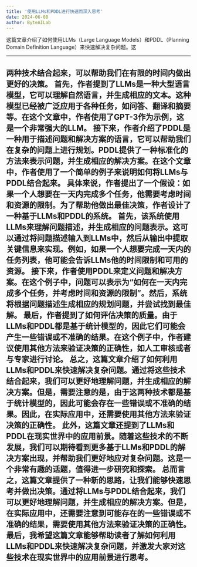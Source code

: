 ```yaml
---
title: '使用LLMs和PDDL进行快速而深入思考'
date: 2024-06-08
author: ByteAILab
---
```


这篇文章介绍了如何使用LLMs（Large Language Models）和PDDL（Planning Domain Definition Language）来快速解决复杂问题。这

---
两种技术结合起来，可以帮助我们在有限的时间内做出更好的决策。
首先，作者提到了LLMs是一种大型语言模型，它可以理解自然语言，并生成相应的文本。这种模型已经被广泛应用于各种任务，如问答、翻译和摘要等。在这个文章中，作者使用了GPT-3作为示例，这是一个非常强大的LLM。
接下来，作者介绍了PDDL是一种用于描述问题和解决方案的语言，它可以帮助我们在复杂的问题上进行规划。PDDL提供了一种标准化的方法来表示问题，并生成相应的解决方案。在这个文章中，作者使用了一个简单的例子来说明如何将LLMs与PDDL结合起来。
具体来说，作者提出了一个假设：如果一个人想要在一天内完成多个任务，他需要考虑时间和资源的限制。为了帮助他做出最佳决策，作者设计了一种基于LLMs和PDDL的系统。
首先，该系统使用LLMs来理解问题描述，并生成相应的问题表示。这可以通过将问题描述输入到LLMs中，然后从输出中提取关键信息来实现。例如，如果一个人想要完成一天内的任务列表，他可能会告诉LLMs他的时间限制和可用的资源。
接下来，作者使用PDDL来定义问题和解决方案。在这个例子中，问题可以表示为“如何在一天内完成多个任务，并考虑时间和资源的限制”。然后，系统将根据问题描述生成相应的规划问题，并尝试找到最佳解。
最后，作者提到了如何评估决策的质量。由于LLMs和PDDL都是基于统计模型的，因此它们可能会产生一些错误或不准确的结果。在这个例子中，作者建议使用其他方法来验证决策的正确性，如人工审核或者与专家进行讨论。
总之，这篇文章介绍了如何利用LLMs和PDDL来快速解决复杂问题。通过将这些技术结合起来，我们可以更好地理解问题，并生成相应的解决方案。但是，需要注意的是，由于这两种技术都是基于统计模型的，因此可能会存在一些错误或不准确的结果。因此，在实际应用中，还需要使用其他方法来验证决策的正确性。
此外，这篇文章还提到了LLMs和PDDL在现实世界中的应用前景。随着这些技术的不断发展，我们可以期待看到更多基于LLMs和PDDL的解决方案出现，并帮助我们更好地应对复杂问题。这是一个非常有趣的话题，值得进一步研究和探索。
总而言之，这篇文章提供了一种新的思路，让我们能够快速思考并做出决策。通过将LLMs与PDDL结合起来，我们可以更好地理解问题，并生成相应的解决方案。但是，在实际应用中，还需要注意到可能存在的一些错误或不准确的结果，需要使用其他方法来验证决策的正确性。
最后，我希望这篇文章能够帮助读者了解如何利用LLMs和PDDL来快速解决复杂问题，并激发大家对这些技术在现实世界中的应用前景进行思考。
---

